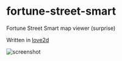 fortune-street-smart
====================

Fortune Street Smart map viewer (surprise)

Written in [love2d](http://love2d.org)

![screenshot](http://i.imgur.com/6Jke2XGl.png)
